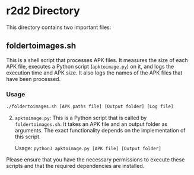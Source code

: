 # r2d2 Directory

This directory contains two important files:


## foldertoimages.sh

This is a shell script that processes APK files. It measures the size of each APK file, executes a Python script (`apktoimage.py`) on it, and logs the execution time and APK size. It also logs the names of the APK files that have been processed.

### Usage

```bash
./foldertoimages.sh [APK paths file] [Output folder] [Log file]
```

2. `apktoimage.py`: This is a Python script that is called by `foldertoimages.sh`. It takes an APK file and an output folder as arguments. The exact functionality depends on the implementation of this script.

   Usage: `python3 apktoimage.py [APK file] [Output folder]`

Please ensure that you have the necessary permissions to execute these scripts and that the required dependencies are installed.